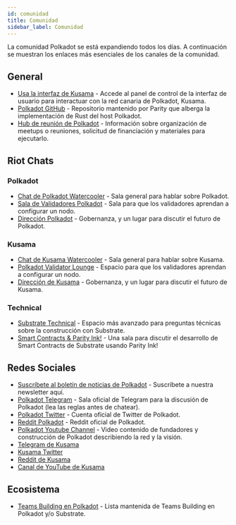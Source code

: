 ```yaml
---
id: comunidad
title: Comunidad
sidebar_label: Comunidad
---
```


La comunidad Polkadot se está expandiendo todos los días. A continuación se muestran los enlaces más esenciales de los canales de la comunidad.

## General

- [Usa la interfaz de Kusama](https://polkadot.js.org/apps/#/explorer) - Accede al panel de control de la interfaz de usuario para interactuar con la red canaria de Polkadot, Kusama.
- [Polkadot GitHub](https://github.com/paritytech/polkadot/) - Repositorio mantenido por Parity que alberga la implementación de Rust del host Polkadot.
- [Hub de reunión de Polkadot](https://www.notion.so/web3foundation/Polkadot-Meetup-Hub-4511c156770e4ba9936386d8be5fe5be) - Información sobre organización de meetups o reuniones, solicitud de financiación y materiales para ejecutarlo.

## Riot Chats

### Polkadot

- [Chat de Polkadot Watercooler](https://riot.im/app/#/room/!FdCojkeGzZLSEoiecf:web3.foundation?via=matrix.parity.io&via=matrix.org&via=web3.foundation) - Sala general para hablar sobre Polkadot.
- [Sala de Validadores Polkadot](https://riot.im/app/#/room/#polkadot-validator-lounge:matrix.org) - Sala para que los validadores aprendan a configurar un nodo.
- [Dirección Polkadot](https://riot.im/app/#/room/!OwgojQyBzTlUQGGLhq:matrix.parity.io?via=matrix.parity.io&via=matrix.org&via=web3.foundation) - Gobernanza, y un lugar para discutir el futuro de Polkadot.

### Kusama

- [Chat de Kusama Watercooler](https://riot.im/app/#/room/%23kusamawatercooler:polkadot.builders) - Sala general para hablar sobre Kusama.
- [Polkadot Validator Lounge](https://riot.im/app/#/room/!LhjZccBOqFNYKLdmbb:polkadot.builders?via=matrix.parity.io&via=matrix.org&via=web3.foundation) - Espacio para que los validadores aprendan a configurar un nodo.
- [Dirección de Kusama](https://riot.im/app/#/room/!QXMnIJzxlnVrvRzhUA:matrix.parity.io?via=matrix.parity.io&via=matrix.org&via=web3.foundation) - Gobernanza, y un lugar para discutir el futuro de Kusama.

### Technical

- [Substrate Technical](https://riot.im/app/#/room/#substrate-technical:matrix.org) - Espacio más avanzado para preguntas técnicas sobre la construcción con Substrate.
- [Smart Contracts & Parity Ink!](https://riot.im/app/#/room/!tYUCYdSvSYPMjWNDDD:matrix.parity.io?via=matrix.parity.io&via=matrix.org&via=web3.foundation) - Una sala para discutir el desarrollo de Smart Contracts de Substrate usando Parity Ink!

## Redes Sociales

- [Suscríbete al boletín de noticias de Polkadot](https://share.hsforms.com/1LL1CBwiASxC5pJUYZAiDVw4752a) - Suscríbete a nuestra newsletter aquí.
- [Polkadot Telegram](https://t.me/polkadotofficial) - Sala oficial de Telegram para la discusión de Polkadot (lea las reglas antes de chatear).
- [Polkadot Twitter](https://twitter.com/polkadotnetwork) - Cuenta oficial de Twitter de Polkadot.
- [Reddit Polkadot](https://www.reddit.com/r/dot/) - Reddit oficial de Polkadot.
- [Polkadot Youtube Channel](https://www.youtube.com/channel/UCB7PbjuZLEba_znc7mEGNgw) - Video contenido de fundadores y construcción de Polkadot describiendo la red y la visión.
- [Telegram de Kusama](https://t.me/kusamanetworkofficial)
- [Kusama Twitter](https://twitter.com/kusamanetwork)
- [Reddit de Kusama](https://www.reddit.com/r/Kusama)
- [Canal de YouTube de Kusama](http://youtube.com/c/kusamanetwork)

## Ecosistema

- [Teams Building en Polkadot](https://forum.web3.foundation/t/teams-building-on-polkadot/67) - Lista mantenida de Teams Building en Polkadot y/o Substrate.
